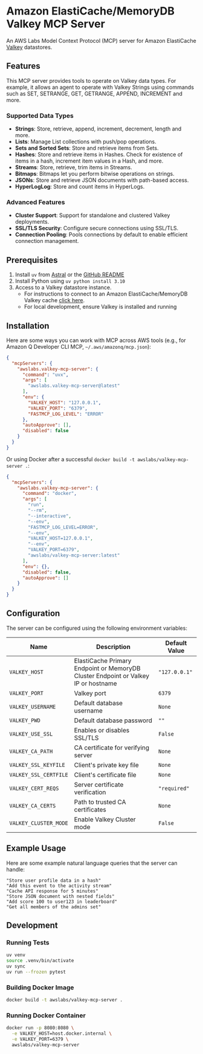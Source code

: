 # Amazon ElastiCache/MemoryDB Valkey MCP Server

An AWS Labs Model Context Protocol (MCP) server for Amazon ElastiCache [Valkey](https://valkey.io/) datastores.

## Features
This MCP server provides tools to operate on Valkey data types. For example, it allows an agent to operate with Valkey Strings using commands such as SET, SETRANGE, GET, GETRANGE, APPEND, INCREMENT and more.

### Supported Data Types
- **Strings**: Store, retrieve, append, increment, decrement, length and more.
- **Lists**: Manage List collections with push/pop operations.
- **Sets and Sorted Sets**: Store and retrieve items from Sets.
- **Hashes**: Store and retrieve items in Hashes. Check for existence of items in a hash, increment item values in a Hash, and more.
- **Streams**: Store, retrieve, trim items in Streams.
- **Bitmaps**: Bitmaps let you perform bitwise operations on strings.
- **JSONs**: Store and retrieve JSON documents with path-based access.
- **HyperLogLog**: Store and count items in HyperLogs.

### Advanced Features
- **Cluster Support**: Support for standalone and clustered Valkey deployments.
- **SSL/TLS Security**: Configure secure connections using SSL/TLS.
- **Connection Pooling**: Pools connections by default to enable efficient connection management.

## Prerequisites

1. Install `uv` from [Astral](https://docs.astral.sh/uv/getting-started/installation/) or the [GitHub README](https://github.com/astral-sh/uv#installation)
2. Install Python using `uv python install 3.10`
3. Access to a Valkey datastore instance. 
   - For instructions to connect to an Amazon ElastiCache/MemoryDB Valkey cache [click here](ELASTICACHECONNECT.md).
   - For local development, ensure Valkey is installed and running

## Installation

Here are some ways you can work with MCP across AWS tools (e.g., for Amazon Q Developer CLI MCP, `~/.aws/amazonq/mcp.json`):

```json
{
  "mcpServers": {
    "awslabs.valkey-mcp-server": {
      "command": "uvx",
      "args": [
        "awslabs.valkey-mcp-server@latest"
      ],
      "env": {
        "VALKEY_HOST": "127.0.0.1",
        "VALKEY_PORT": "6379",
        "FASTMCP_LOG_LEVEL": "ERROR"
      },
      "autoApprove": [],
      "disabled": false
    }
  }
}
```

Or using Docker after a successful `docker build -t awslabs/valkey-mcp-server .`:

```json
{
  "mcpServers": {
    "awslabs.valkey-mcp-server": {
      "command": "docker",
      "args": [
        "run",
        "--rm",
        "--interactive",
        "--env",
        "FASTMCP_LOG_LEVEL=ERROR",
        "--env",
        "VALKEY_HOST=127.0.0.1",
        "--env",
        "VALKEY_PORT=6379",
        "awslabs/valkey-mcp-server:latest"
      ],
      "env": {},
      "disabled": false,
      "autoApprove": []
    }
  }
}
```

## Configuration

The server can be configured using the following environment variables:

| Name | Description | Default Value |
|------|-------------|---------------|
| `VALKEY_HOST` | ElastiCache Primary Endpoint or MemoryDB Cluster Endpoint or Valkey IP or hostname | `"127.0.0.1"` |
| `VALKEY_PORT` | Valkey port | `6379` |
| `VALKEY_USERNAME` | Default database username | `None` |
| `VALKEY_PWD` | Default database password | `""` |
| `VALKEY_USE_SSL` | Enables or disables SSL/TLS | `False` |
| `VALKEY_CA_PATH` | CA certificate for verifying server | `None` |
| `VALKEY_SSL_KEYFILE` | Client's private key file | `None` |
| `VALKEY_SSL_CERTFILE` | Client's certificate file | `None` |
| `VALKEY_CERT_REQS` | Server certificate verification | `"required"` |
| `VALKEY_CA_CERTS` | Path to trusted CA certificates | `None` |
| `VALKEY_CLUSTER_MODE` | Enable Valkey Cluster mode | `False` |

## Example Usage

Here are some example natural language queries that the server can handle:

```
"Store user profile data in a hash"
"Add this event to the activity stream"
"Cache API response for 5 minutes"
"Store JSON document with nested fields"
"Add score 100 to user123 in leaderboard"
"Get all members of the admins set"
```

## Development

### Running Tests
```bash
uv venv
source .venv/bin/activate
uv sync
uv run --frozen pytest
```

### Building Docker Image
```bash
docker build -t awslabs/valkey-mcp-server .
```

### Running Docker Container
```bash
docker run -p 8080:8080 \
  -e VALKEY_HOST=host.docker.internal \
  -e VALKEY_PORT=6379 \
  awslabs/valkey-mcp-server
```
